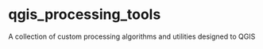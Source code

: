 # qgis_processing_tools
A collection of custom processing algorithms and utilities designed to QGIS
